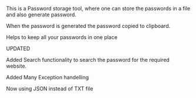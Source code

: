 This is a Password storage tool, where one can store the passwords in a file and also generate password.

When the password is generated the password copied to clipboard.

Helps to keep all your passwords in one place

UPDATED

Added Search functionality to search the password for the required website.

Added Many Exception handelling

Now using JSON instead of TXT file

